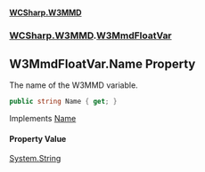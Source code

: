 #### [WCSharp\.W3MMD](README.md 'README')
### [WCSharp\.W3MMD](WCSharp.W3MMD.md 'WCSharp\.W3MMD').[W3MmdFloatVar](WCSharp.W3MMD.W3MmdFloatVar.md 'WCSharp\.W3MMD\.W3MmdFloatVar')

## W3MmdFloatVar\.Name Property

The name of the W3MMD variable\.

```csharp
public string Name { get; }
```

Implements [Name](WCSharp.W3MMD.IW3MmdVar.Name.md 'WCSharp\.W3MMD\.IW3MmdVar\.Name')

#### Property Value
[System\.String](https://learn.microsoft.com/en-us/dotnet/api/system.string 'System\.String')